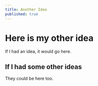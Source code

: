 ```yaml
---
title: Another Idea
published: true
---
```

# Here is my other idea

If I had an idea, it would go here.

## If I had some other ideas

They could be here too.
